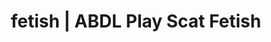 ---
categories:
- Gender-Fluid
- Latex Fetish
- Alt Romance
- ASMR Erotica
- Ethical Porn
image: /assets/images/1747714218375.jpg
layout: post
schema:
  description: Premium adult content featuring ABDL Play, Scat Fetish. High-quality
    visuals with sensual themes.
  keywords:
  - Roleplay Fantasies
  - Real Couples
  - ABDL Play
  - Sapphic Desires
  - Inclusive Desire
  - AI Erotica
  - Scat Fetish
  name: 1747714218375 | ABDL Play Scat Fetish
  type: VisualArtwork
seo:
  description: Featured content with sensual ABDL Play, Scat Fetish. HD images available.
  keywords: ABDL Play, Scat Fetish
  og_image: /assets/images/1747714218375.jpg
  schema_type: VisualArtwork
tags:
- '#fetish'
- ABDL Play
- Scat Fetish
title: fetish | ABDL Play Scat Fetish
---